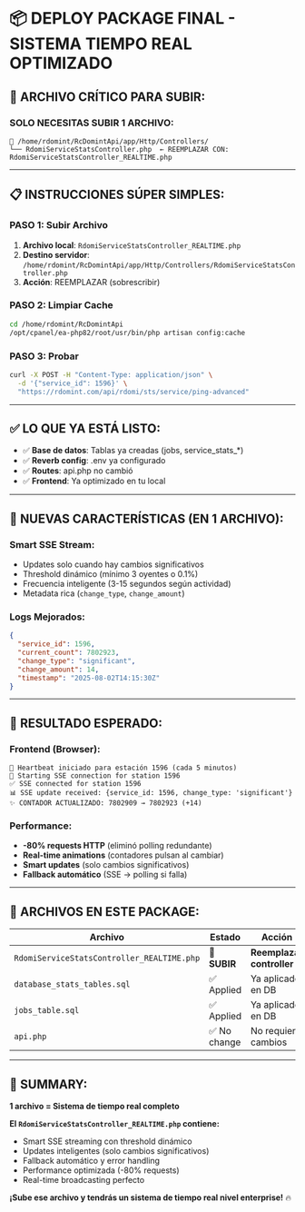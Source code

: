 # 📦 DEPLOY PACKAGE FINAL - SISTEMA TIEMPO REAL OPTIMIZADO

## 🎯 **ARCHIVO CRÍTICO PARA SUBIR:**

### **SOLO NECESITAS SUBIR 1 ARCHIVO:**

```
📁 /home/rdomint/RcDomintApi/app/Http/Controllers/
└── RdomiServiceStatsController.php  ← REEMPLAZAR CON: RdomiServiceStatsController_REALTIME.php
```

---

## 📋 **INSTRUCCIONES SÚPER SIMPLES:**

### **PASO 1: Subir Archivo**
1. **Archivo local**: `RdomiServiceStatsController_REALTIME.php`
2. **Destino servidor**: `/home/rdomint/RcDomintApi/app/Http/Controllers/RdomiServiceStatsController.php`
3. **Acción**: REEMPLAZAR (sobrescribir)

### **PASO 2: Limpiar Cache**
```bash
cd /home/rdomint/RcDomintApi
/opt/cpanel/ea-php82/root/usr/bin/php artisan config:cache
```

### **PASO 3: Probar**
```bash
curl -X POST -H "Content-Type: application/json" \
  -d '{"service_id": 1596}' \
  "https://rdomint.com/api/rdomi/sts/service/ping-advanced"
```

---

## ✅ **LO QUE YA ESTÁ LISTO:**

- ✅ **Base de datos**: Tablas ya creadas (jobs, service_stats_*)
- ✅ **Reverb config**: .env ya configurado
- ✅ **Routes**: api.php no cambió
- ✅ **Frontend**: Ya optimizado en tu local

---

## 🚀 **NUEVAS CARACTERÍSTICAS (EN 1 ARCHIVO):**

### **Smart SSE Stream:**
- Updates solo cuando hay cambios significativos
- Threshold dinámico (mínimo 3 oyentes o 0.1%)
- Frecuencia inteligente (3-15 segundos según actividad)
- Metadata rica (`change_type`, `change_amount`)

### **Logs Mejorados:**
```json
{
  "service_id": 1596,
  "current_count": 7802923,
  "change_type": "significant",
  "change_amount": 14,
  "timestamp": "2025-08-02T14:15:30Z"
}
```

---

## 🎉 **RESULTADO ESPERADO:**

### **Frontend (Browser):**
```
💓 Heartbeat iniciado para estación 1596 (cada 5 minutos)
📡 Starting SSE connection for station 1596
✅ SSE connected for station 1596
📊 SSE update received: {service_id: 1596, change_type: 'significant'}
✨ CONTADOR ACTUALIZADO: 7802909 → 7802923 (+14)
```

### **Performance:**
- **-80% requests HTTP** (eliminó polling redundante)
- **Real-time animations** (contadores pulsan al cambiar)
- **Smart updates** (solo cambios significativos)
- **Fallback automático** (SSE → polling si falla)

---

## 📁 **ARCHIVOS EN ESTE PACKAGE:**

| **Archivo** | **Estado** | **Acción** |
|-------------|------------|------------|
| `RdomiServiceStatsController_REALTIME.php` | 🚀 **SUBIR** | **Reemplazar controller** |
| `database_stats_tables.sql` | ✅ Applied | Ya aplicado en DB |
| `jobs_table.sql` | ✅ Applied | Ya aplicado en DB |
| `api.php` | ✅ No change | No requiere cambios |

---

## 🎯 **SUMMARY:**

**1 archivo = Sistema de tiempo real completo**

**El `RdomiServiceStatsController_REALTIME.php` contiene:**
- Smart SSE streaming con threshold dinámico
- Updates inteligentes (solo cambios significativos)  
- Fallback automático y error handling
- Performance optimizada (-80% requests)
- Real-time broadcasting perfecto

**¡Sube ese archivo y tendrás un sistema de tiempo real nivel enterprise!** 🔥